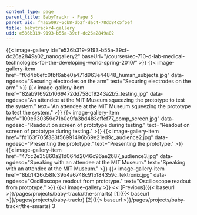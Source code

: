 ```yaml
---
content_type: page
parent_title: BabyTrackr - Page 3
parent_uid: f4a65097-6cb8-db2f-dac4-78dd84c5f5ef
title: babytrackr4-gallery
uid: e536b319-9193-b55a-39cf-dc26a2849a02
---
```


{{< image-gallery id="e536b319-9193-b55a-39cf-dc26a2849a02_nanogallery2" baseUrl="/courses/ec-710-d-lab-medical-technologies-for-the-developing-world-spring-2010/" >}}
{{< image-gallery-item href="f0d4b6efc0fbf6abe0a471d963e44848_human_subjects.jpg" data-ngdesc="Securing electrodes on the arm" text="Securing electrodes on the arm" >}}
{{< image-gallery-item href="82ab91692b1069472dd758cf9243a2b5_testing.jpg" data-ngdesc="An attendee at the MIT Museum squeezing the prototype to test the system." text="An attendee at the MIT Museum squeezing the prototype to test the system." >}}
{{< image-gallery-item href="100e930359e71b0e9fa3bd483cffef77_comp_screen.jpg" data-ngdesc="Readout on screen of prototype during testing." text="Readout on screen of prototype during testing." >}}
{{< image-gallery-item href="fd163f705f383f56991496b69e21ed9c_audience2.jpg" data-ngdesc="Presenting the prototype." text="Presenting the prototype." >}}
{{< image-gallery-item href="47cc2e35860a21d064d2046c96ae2687_audience3.jpg" data-ngdesc="Speaking with an attendee at the MIT Museum." text="Speaking with an attendee at the MIT Museum." >}}
{{< image-gallery-item href="8bb1426d58fc39b4a6748c91b184359c_tektronix.jpg" data-ngdesc="Oscilloscope readout from prototype." text="Oscilloscope readout from prototype." >}}
{{</ image-gallery >}}
\<\< [Previous]({{< baseurl >}}/pages/projects/baby-trackr/the-smarts) [1]({{< baseurl >}}/pages/projects/baby-trackr) [2]({{< baseurl >}}/pages/projects/baby-trackr/the-smarts) 3